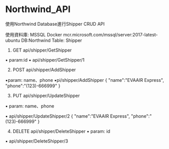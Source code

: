 # Northwind_API

使用Northwind Database進行Shipper CRUD API

使用資料庫: MSSQL
Docker mcr.microsoft.com/mssql/server:2017-latest-ubuntu
DB:Northwind 
Table: Shipper


1. GET api/shipper/GetShipper

▪ param:id
▪ api/shipper/GetShipper/1

2. POST api/shipper/AddShipper

▪param: name、phone
▪pi/shipper/AddShipper
{
  "name":"EVAAIR Express",
  "phone":"(123)-666999"
}

3. PUT api/shipper/UpdateShipper

▪ param: name、phone

▪ api/shipper/UpdateShipper/2
{
  "name":"EVAAIR Express",
  "phone":"(123)-666999"
}

4. DELETE api/shipper/DeleteShipper
▪ param: id

▪ api/shipper/DeleteShipper/3
